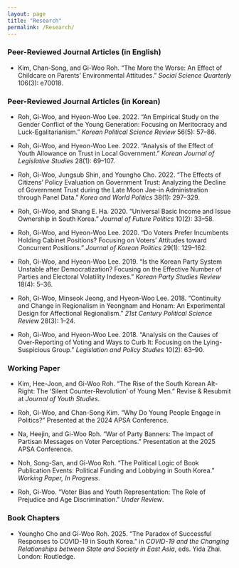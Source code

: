 ```yaml
---
layout: page
title: "Research"
permalink: /Research/
---
```


### Peer-Reviewed Journal Articles (in English)

- Kim, Chan-Song, and Gi-Woo Roh. “The More the Worse: An Effect of Childcare on Parents’ Environmental Attitudes.” *Social Science Quarterly* 106(3): e70018.


### Peer-Reviewed Journal Articles (in Korean)

- Roh, Gi-Woo, and Hyeon-Woo Lee. 2022. “An Empirical Study on the Gender Conflict of the Young Generation: Focusing on Meritocracy and Luck-Egalitarianism.” *Korean Political Science Review* 56(5): 57–86.

- Roh, Gi-Woo, and Hyeon-Woo Lee. 2022. “Analysis of the Effect of Youth Allowance on Trust in Local Government.” *Korean Journal of Legislative Studies* 28(1): 69–107.

- Roh, Gi-Woo, Jungsub Shin, and Youngho Cho. 2022. “The Effects of Citizens’ Policy Evaluation on Government Trust: Analyzing the Decline of Government Trust during the Late Moon Jae-in Administration through Panel Data.” *Korea and World Politics* 38(1): 297–329.

- Roh, Gi-Woo, and Shang E. Ha. 2020. “Universal Basic Income and Issue Ownership in South Korea.” *Journal of Future Politics* 10(2): 33–58.

- Roh, Gi-Woo, and Hyeon-Woo Lee. 2020. “Do Voters Prefer Incumbents Holding Cabinet Positions? Focusing on Voters’ Attitudes toward Concurrent Positions.” *Journal of Korean Politics* 29(1): 129–162.

- Roh, Gi-Woo, and Hyeon-Woo Lee. 2019. “Is the Korean Party System Unstable after Democratization? Focusing on the Effective Number of Parties and Electoral Volatility Indexes.” *Korean Party Studies Review* 18(4): 5–36.

- Roh, Gi-Woo, Minseok Jeong, and Hyeon-Woo Lee. 2018. “Continuity and Change in Regionalism in Yeongnam and Honam: An Experimental Design for Affectional Regionalism.” *21st Century Political Science Review* 28(3): 1–24.

- Roh, Gi-Woo, and Hyeon-Woo Lee. 2018. “Analysis on the Causes of Over-Reporting of Voting and Ways to Curb It: Focusing on the Lying-Suspicious Group.” *Legislation and Policy Studies* 10(2): 63–90.


### Working Paper

- Kim, Hee-Joon, and Gi-Woo Roh. “The Rise of the South Korean Alt-Right: The ‘Silent Counter-Revolution’ of Young Men.” Revise & Resubmit at *Journal of Youth Studies*.

- Roh, Gi-Woo, and Chan-Song Kim. “Why Do Young People Engage in Politics?” Presented at the 2024 APSA Conference.

- Na, Heejin, and Gi-Woo Roh. “War of Party Banners: The Impact of Partisan Messages on Voter Perceptions.” Presentation at the 2025 APSA Conference.

- Noh, Song-San, and Gi-Woo Roh. “The Political Logic of Book Publication Events: Political Funding and Lobbying in South Korea.” *Working Paper, In Progress*.

- Roh, Gi-Woo. “Voter Bias and Youth Representation: The Role of Prejudice and Age Discrimination.” *Under Review*.


### Book Chapters

- Youngho Cho and Gi-Woo Roh. 2025. “The Paradox of Successful Responses to COVID-19 in South Korea.” in *COVID-19 and the Changing Relationships between State and Society in East Asia*, eds. Yida Zhai. London: Routledge.

